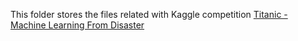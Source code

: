 This folder stores the files related with Kaggle competition [Titanic - Machine Learning From Disaster](https://www.kaggle.com/c/titanic)
